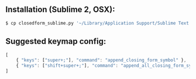 
## Installation (Sublime 2, OSX):

```bash
$ cp closedform_sublime.py '~/Library/Application Support/Sublime Text 2/Packages/User/'
```

## Suggested keymap config:

```javascript
[
	{ "keys": ["super+;"], "command": "append_closing_form_symbol" },
	{ "keys": ["shift+super+;"], "command": "append_all_closing_form_symbols" }
]
```
